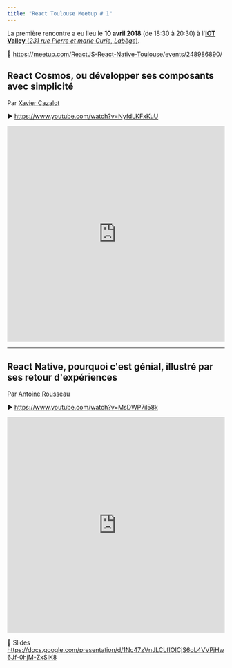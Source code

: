 ```yaml
---
title: "React Toulouse Meetup # 1"
---
```


La première rencontre a eu lieu le **10 avril 2018** (de 18:30 à 20:30) à l'[**IOT Valley**
(_231 rue Pierre et marie Curie, Labège_)](https://www.openstreetmap.org/way/67896904).

📍 https://meetup.com/ReactJS-React-Native-Toulouse/events/248986890/

## React Cosmos, ou développer ses composants avec simplicité

Par [Xavier Cazalot](https://twitter.com/xavczen)

▶️ https://www.youtube.com/watch?v=NyfdLKFxKuU

<iframe width="100%" height="500" scrolling="no" frameborder="0" allow="autoplay; encrypted-media" allowfullscreen src="https://www.youtube.com/embed/NyfdLKFxKuU"></iframe>

---

## React Native, pourquoi c'est génial, illustré par ses retour d'expériences

Par [Antoine Rousseau](https://twitter.com/mOoot)

▶️ https://www.youtube.com/watch?v=MsDWP7il58k

<iframe width="100%" height="500" scrolling="no" frameborder="0" allow="autoplay; encrypted-media" allowfullscreen src="https://www.youtube.com/embed/MsDWP7il58k"></iframe>

📄 Slides https://docs.google.com/presentation/d/1Nc47zVnJLCLfIOICjS6oL4VVPjHw6Jf-0hjM-ZxSIK8
